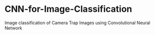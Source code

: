 # CNN-for-Image-Classification
Image classification of Camera Trap Images using Convolutional Neural Network
